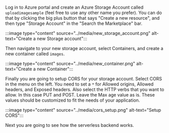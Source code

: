 Log in to Azure portal and create an Azure Storage Account called `uploadimagesample` (feel free to use any other name you prefer). You can do that by clicking the big plus button that says "Create a new resource", and then type "Storage Account" in the "Search the Marketplace" bar.

:::image type="content" source="../media/new_storage_account.png" alt-text="Create a new Storage account":::

Then navigate to your new storage account, select Containers, and create a new container called `images`.

:::image type="content" source="../media/new_container.png" alt-text="Create a new Container":::

Finally you are going to setup CORS for your storage account. Select CORS in the menu on the left. You need to set a `*` for Allowed origins, Allowed headers, and Exposed headers. Also select the HTTP verbs that you want to allow. In this case PUT and POST. Leave the Max age value as is. These values should be customized to fit the needs of your application.

:::image type="content" source="../media/cors_setup.png" alt-text="Setup CORS":::

Next you are going to see how the serverless backend works.
